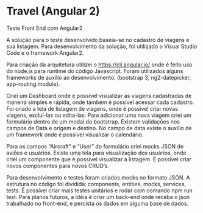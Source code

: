 # Travel (Angular 2)
Teste Front End com Angular2

A solução para o teste desenvolvido baseia-se no cadastro de viagens e sua listagem. Para desenvolvimento da solução, foi utilizado o Visual Studio Code e o framework Angular2.

Para criação da arquitetura utilizei o https://cli.angular.io/ onde é feito uso do node.js para runtime do código Javascript. Foram utilizados alguns frameworks de auxílio ao desenvolvimento: (bootstrap 3, ng2-datepicker, app-routing.module).

Criei um Dashboard onde é possível visualizar as viagens cadastradas de maneira simples e rápida, onde também é possível acessar cada cadastro. Foi criado a tela de listagem de viagens, onde é possível criar novas viagens, excluí-las ou edita-las. Para adicionar uma nova viagem criei um formulário dentro de um modal do bootstrap. Existem validações nos campos de Data e origem e destino. No campo de data existe o auxílio de um framework onde é possível visualizar o calendário. 

Para os campos “Aircraft” e “User” do formulário criei mocks JSON de aviões e usuários. Existe uma tela para visualização dos usuários, onde criei um componente que é possível visualizar a listagem. É possível criar novos componentes para novos CRUD’s.

Para desenvolvimento e testes foram criados mocks no formato JSON. A estrutura no código foi dividida: components, entities, mocks, services, tests. É possível criar mais testes unitários e rodar com comando npm run test. Para planos futuros, a idéia é criar um back-end onde receba o json trabalhado no front-end, e percista os dados em alguma base de dados.


